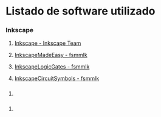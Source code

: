 # Listado de software utilizado

### Inkscape

1. [Inkscape - Inkscape Team](https://inkscape.org)

2. [InkscapeMadeEasy - fsmmlk](https://fsmmlk.github.io/inkscapeMadeEasy/)

3. [InkscapeLogicGates - fsmmlk](https://github.com/fsmMLK/inkscapeLogicGates)

4. [InkscapeCircuitSymbols - fsmmlk](https://github.com/fsmMLK/inkscapeCircuitSymbols)

### 

1. []()

###

1. []()
